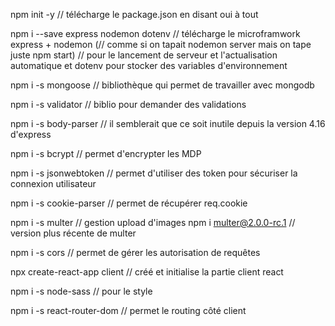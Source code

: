 npm init -y // télécharge le package.json en disant oui à tout

npm i --save express nodemon dotenv // télécharge le microframwork express + nodemon (// comme si on tapait nodemon server mais on tape juste npm start)
// pour le lancement de serveur et l'actualisation automatique et dotenv pour stocker des variables d'environnement

npm i -s mongoose // bibliothèque qui permet de travailler avec mongodb

npm i -s validator // biblio pour demander des validations

npm i -s body-parser // il semblerait que ce soit inutile depuis la version 4.16 d'express

npm i -s bcrypt // permet d'encrypter les MDP

npm i -s jsonwebtoken // permet d'utiliser des token pour sécuriser la connexion utilisateur

npm i -s cookie-parser // permet de récupérer req.cookie

npm i -s multer // gestion upload d'images
npm i multer@2.0.0-rc.1 // version plus récente de multer

npm i -s cors // permet de gérer les autorisation de requêtes

npx create-react-app client // créé et initialise la partie client react

npm i -s node-sass // pour le style

npm i -s react-router-dom // permet le routing côté client
